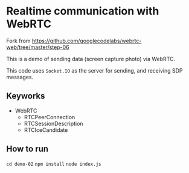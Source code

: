 # Realtime communication with WebRTC

Fork from https://github.com/googlecodelabs/webrtc-web/tree/master/step-06

This is a demo of sending data (screen capture photo) via WebRTC.

This code uses `Socket.IO` as the server for sending, and receiving SDP messages.

## Keyworks
* WebRTC
    * RTCPeerConnection 
    * RTCSessionDescription 
    * RTCIceCandidate

## How to run

`cd demo-02`
`npm install`
`node index.js`
